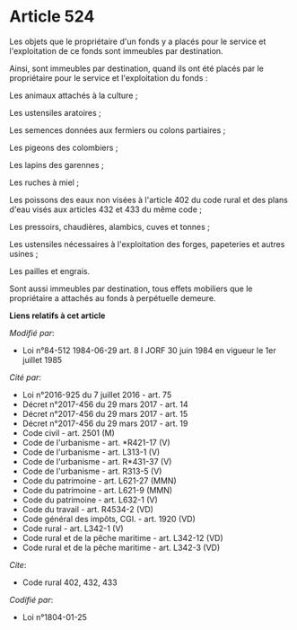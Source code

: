 # Article 524

Les objets que le propriétaire d'un fonds y a placés pour le service et l'exploitation de ce fonds sont immeubles par
destination.

Ainsi, sont immeubles par destination, quand ils ont été placés par le propriétaire pour le service et l'exploitation du
fonds :

Les animaux attachés à la culture ;

Les ustensiles aratoires ;

Les semences données aux fermiers ou colons partiaires ;

Les pigeons des colombiers ;

Les lapins des garennes ;

Les ruches à miel ;

Les poissons des eaux non visées à l'article 402 du code rural et des plans d'eau visés aux articles 432 et 433 du même
code ;

Les pressoirs, chaudières, alambics, cuves et tonnes ;

Les ustensiles nécessaires à l'exploitation des forges, papeteries et autres usines ;

Les pailles et engrais.

Sont aussi immeubles par destination, tous effets mobiliers que le propriétaire a attachés au fonds à perpétuelle demeure.

**Liens relatifs à cet article**

_Modifié par_:

  - Loi n°84-512 1984-06-29 art. 8 I JORF 30 juin 1984 en vigueur le 1er juillet 1985

_Cité par_:

  - Loi n°2016-925 du 7 juillet 2016 - art. 75
  - Décret n°2017-456 du 29 mars 2017 - art. 14
  - Décret n°2017-456 du 29 mars 2017 - art. 15
  - Décret n°2017-456 du 29 mars 2017 - art. 19
  - Code civil - art. 2501 (M)
  - Code de l'urbanisme - art. *R421-17 (V)
  - Code de l'urbanisme - art. L313-1 (V)
  - Code de l'urbanisme - art. R*431-37 (V)
  - Code de l'urbanisme - art. R313-5 (V)
  - Code du patrimoine - art. L621-27 (MMN)
  - Code du patrimoine - art. L621-9 (MMN)
  - Code du patrimoine - art. L632-1 (V)
  - Code du travail - art. R4534-2 (VD)
  - Code général des impôts, CGI. - art. 1920 (VD)
  - Code rural - art. L342-1 (V)
  - Code rural et de la pêche maritime - art. L342-12 (VD)
  - Code rural et de la pêche maritime - art. L342-3 (VD)

_Cite_:

  - Code rural 402, 432, 433

_Codifié par_:

  - Loi n°1804-01-25
